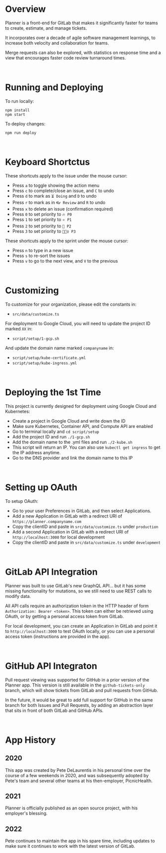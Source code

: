# Overview

Planner is a front-end for GitLab that makes it significantly faster for teams to create, estimate, and manage tickets.  

It incorporates over a decade of agile software management learnings, to increase both velocity and collaboration for teams.

Merge requests can also be explored, with statistics on response time and a view that encourages faster code review turnaround times.  

<br>

# Running and Deploying

To run locally:

```
npm install
npm start
```

To deploy changes:

```
npm run deploy
```

<br>

# Keyboard Shortctus

These shortcuts apply to the issue under the mouse cursor:

- Press `a` to toggle showing the action menu
- Press `c` to complete/close an issue, and `C` to undo
- Press `d` to mark as `⏳ Doing` and `D` to undo
- Press `r` to mark as in `👓 Review` and `R` to undo
- Press `x` to delete an issue (confirmation required)
- Press `0` to set priority to `🔥 P0`
- Press `1` to set priority to `⭐️ P1`
- Press `2` to set priority to `🙏 P2`
- Press `3` to set priority to `🤷🏻‍♀️ P3`

These shortcuts apply to the sprint under the mouse cursor:

- Press `n` to type in a new issue
- Press `s` to re-sort the issues 
- Press `v` to go to the next view, and `V` to the previous

<br>

# Customizing

To customize for your organization, please edit the constants in:

- `src/data/customize.ts`

For deployment to Google Cloud, you will need to update the project ID marked `XX` in:

- `script/setup/1-gcp.sh`

And update the domain name marked `companyname` in:

- `script/setup/kube-certificate.yml`
- `script/setup/kube-ingress.yml`

<br>

# Deploying the 1st Time

This project is currently designed for deployment using Google Cloud and Kubernetes:

- Create a project in Google Cloud and write down the ID
- Make sure Kubernetes, Container API, and Compute API are enabled
- Go to terminal locally and `cd script/setup`
- Add the project ID and run `./1-gcp.sh`
- Add the domain name to the .yml files and run `./2-kube.sh`
- This script will return an IP.  You can also use `kubectl get ingress` to get the IP address anytime.
- Go to the DNS provider and link the domain name to this IP

<br>

# Setting up OAuth 

To setup OAuth:

- Go to your user Preferences in GitLab, and then select Applications.  
- Add a new Application in GitLab with a redirect URI of `https://planner.companyname.com`
- Copy the clientID and paste in `src/data/customize.ts` under `production`
- Add a second Application in GitLab with a redirect URI of `http://localhost:3000` for local development
- Copy the clientID and paste in `src/data/customize.ts` under `development` 

<br>

# GitLab API Integration

Planner was built to use GitLab's new GraphQL API... but it has some missing functionality for mutations, so we still need to use REST calls to modify data.

All API calls require an authorization token in the HTTP header of form `Authorization: Bearer <token>`.  This token can either be retrieved using OAuth, or by getting a personal access token from GitLab.   

For local development, you can create an Application in GitLab and point it to `http://localhost:3000` to test OAuth locally, or you can use a personal access token (instructions are provided in the app).

<br>

# GitHub API Integraton

Pull request viewing was supported for GitHub in a prior version of the Planner app.  This version is still available in the `github-tickets-only` branch, which will show tickets from GitLab and pull requests from GitHub.  

In the future, it would be great to add full support for GitHub in the same branch for both Issues and Pull Requests, by adding an abstraction layer that sits in front of both GitLab and GitHub APIs.

<br>

# App History

## 2020

This app was created by Pete DeLaurentis in his personal time over the course of a few weekends in 2020, and was subsequently adopted by Pete's team and several other teams at his then-employer, PicnicHealth.  

## 2021

Planner is officially published as an open source project, with his employer's blessing.  

## 2022

Pete continues to maintain the app in his spare time, including updates to make sure it continues to work with the latest version of GitLab.

